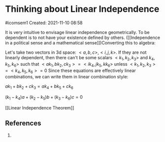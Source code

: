 # Thinking about Linear Independence
#icomsem1 
Created: 2021-11-10 08:58

It is very intuitive to envisage linear independence geometrically. To be dependent is to not have your existence defined by others.  ([[Independence in a political sense and a mathematical sense]])Converting this to algebra:

Let's take two vectors in 3d space:
$<a,b,c>, <i,j,k>$. If they are not linearly dependent, then there can't be some scalars $<k_1, k_2, k_3>$ and $k_4, k_5, k_6>$ such that $<ak_1, bk_2, ck_3> = <ik_4, jk_5, kk_6>$ unless $<k_1, k_2, k_3> = <k_4, k_5, k_6> = 0$ Since these equations are effectively linear combinations, we can write them in linear combination style:

$ak_1 + bk_2 + ck_3 = ak_4 + bk_5 + ck_6$

$(k_1-k_4)a + (k_2-k_5)b + (k_3-k_6)c = 0$

[[Linear Independence Theorem]]


## References
1. 